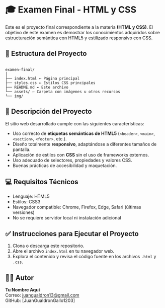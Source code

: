 # 🎓 Examen Final - HTML y CSS

Este es el proyecto final correspondiente a la materia **(HTML y CSS)**. El objetivo de este examen es demostrar los conocimientos adquiridos sobre estructuración semántica con HTML5 y estilizado responsivo con CSS.

## 🧩 Estructura del Proyecto
```

examen-final/
│
├── index.html ← Página principal
├── styles.css ← Estilos CSS principales
├── README.md ← Este archivo
└── assets/ ← Carpeta con imágenes u otros recursos
└── img/

```

## 📄 Descripción del Proyecto

El sitio web desarrollado cumple con las siguientes características:

- Uso correcto de **etiquetas semánticas de HTML5** (`<header>`, `<main>`, `<section>`, `<footer>`, etc.).
- Diseño totalmente **responsivo**, adaptándose a diferentes tamaños de pantalla.
- Aplicación de estilos con **CSS** sin el uso de frameworks externos.
- Uso adecuado de selectores, propiedades y valores CSS.
- Buenas prácticas de accesibilidad y maquetación.

## 💻 Requisitos Técnicos

- Lenguaje: HTML5
- Estilos: CSS3
- Navegador compatible: Chrome, Firefox, Edge, Safari (últimas versiones)
- No se requiere servidor local ni instalación adicional


## ✅ Instrucciones para Ejecutar el Proyecto

1. Clona o descarga este repositorio.
2. Abre el archivo `index.html` en tu navegador web.
3. Explora el contenido y revisa el código fuente en los archivos `.html` y `.css`.

## 🙋‍♂️ Autor

**Tu Nombre Aquí**  
Correo:     juangualdron13@gmail.com  
GitHub: [JuanGualdronGallo1203]